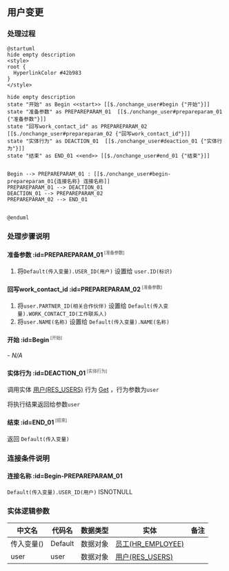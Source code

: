## 用户变更 <!-- {docsify-ignore-all} -->

   

### 处理过程

```plantuml
@startuml
hide empty description
<style>
root {
  HyperlinkColor #42b983
}
</style>

hide empty description
state "开始" as Begin <<start>> [[$./onchange_user#begin {"开始"}]]
state "准备参数" as PREPAREPARAM_01  [[$./onchange_user#prepareparam_01 {"准备参数"}]]
state "回写work_contact_id" as PREPAREPARAM_02  [[$./onchange_user#prepareparam_02 {"回写work_contact_id"}]]
state "实体行为" as DEACTION_01  [[$./onchange_user#deaction_01 {"实体行为"}]]
state "结束" as END_01 <<end>> [[$./onchange_user#end_01 {"结束"}]]


Begin --> PREPAREPARAM_01 : [[$./onchange_user#begin-prepareparam_01{连接名称} 连接名称]]
PREPAREPARAM_01 --> DEACTION_01
DEACTION_01 --> PREPAREPARAM_02
PREPAREPARAM_02 --> END_01


@enduml
```


### 处理步骤说明

#### 准备参数 :id=PREPAREPARAM_01<sup class="footnote-symbol"> <font color=gray size=1>[准备参数]</font></sup>



1. 将`Default(传入变量).USER_ID(用户)` 设置给  `user.ID(标识)`

#### 回写work_contact_id :id=PREPAREPARAM_02<sup class="footnote-symbol"> <font color=gray size=1>[准备参数]</font></sup>



1. 将`user.PARTNER_ID(相关合作伙伴)` 设置给  `Default(传入变量).WORK_CONTACT_ID(工作联系人)`
2. 将`user.NAME(名称)` 设置给  `Default(传入变量).NAME(名称)`

#### 开始 :id=Begin<sup class="footnote-symbol"> <font color=gray size=1>[开始]</font></sup>



*- N/A*
#### 实体行为 :id=DEACTION_01<sup class="footnote-symbol"> <font color=gray size=1>[实体行为]</font></sup>



调用实体 [用户(RES_USERS)](module/base/res_users.md) 行为 [Get](module/base/res_users#行为) ，行为参数为`user`

将执行结果返回给参数`user`

#### 结束 :id=END_01<sup class="footnote-symbol"> <font color=gray size=1>[结束]</font></sup>



返回 `Default(传入变量)`


### 连接条件说明
#### 连接名称 :id=Begin-PREPAREPARAM_01

`Default(传入变量).USER_ID(用户)` ISNOTNULL


### 实体逻辑参数

|    中文名   |    代码名    |  数据类型    |  实体   |备注 |
| --------| --------| -------- | -------- | --------   |
|传入变量(<i class="fa fa-check"/></i>)|Default|数据对象|[员工(HR_EMPLOYEE)](module/hr/hr_employee.md)||
|user|user|数据对象|[用户(RES_USERS)](module/base/res_users.md)||
